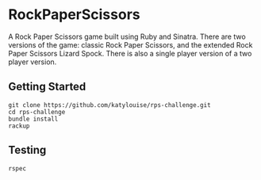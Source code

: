 # RockPaperScissors

A Rock Paper Scissors game built using Ruby and Sinatra.  There are two versions of the game: classic Rock Paper Scissors, and the extended Rock Paper Scissors Lizard Spock.  There is also a single player version of a two player version.

## Getting Started

```
git clone https://github.com/katylouise/rps-challenge.git
cd rps-challenge
bundle install
rackup
```

## Testing

```
rspec
```


